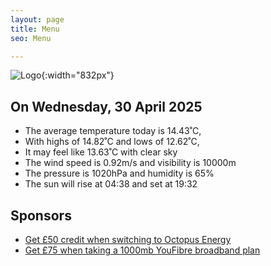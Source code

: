 ```yaml
---
layout: page
title: Menu
seo: Menu

---
```


![Logo](/images/logo.jpg){:width="832px"}

<!-- weather_marker starts -->
## On Wednesday, 30 April 2025

- The average temperature today is 14.43˚C,
- With highs of 14.82˚C and lows of 12.62˚C,
- It may feel like 13.63˚C with clear sky
- The wind speed is 0.92m/s and visibility is 10000m
- The pressure is 1020hPa and humidity is 65%
- The sun will rise at 04:38 and set at 19:32

<!-- weather_marker ends -->

## Sponsors

- [Get £50 credit when switching to Octopus Energy](https://bit.ly/3oD1nnS)
- [Get £75 when taking a 1000mb YouFibre broadband plan](https://aklam.io/91zWhU?)
